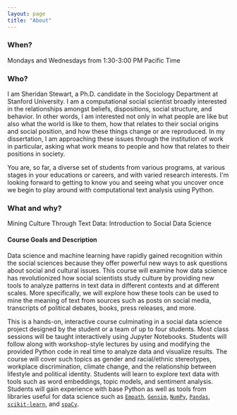```yaml
---
layout: page
title: "About"
---
```


### When?

Mondays and Wednesdays from 1:30-3:00 PM Pacific Time

### Who?

I am Sheridan Stewart, a Ph.D. candidate in the Sociology Department at Stanford University. I am a computational social scientist broadly interested in the relationships amongst beliefs, dispositions, social structure, and behavior. In other words, I am interested not only in what people are like but also what the world is like to them, how that relates to their social origins and social position, and how these things change or are reproduced. In my dissertation, I am approaching these issues through the institution of work in particular, asking what work means to people and how that relates to their positions in society.

You are, so far, a diverse set of students from various programs, at various stages in your educations or careers, and with varied research interests. I'm looking forward to getting to know you and seeing what you uncover once we begin to play around with computational text analysis using Python.

### What and why?

Mining Culture Through Text Data: Introduction to Social Data Science

#### Course Goals and Description
Data science and machine learning have rapidly gained recognition within the social sciences because they offer powerful new ways to ask questions about social and cultural issues. This course will examine how data science has revolutionized how social scientists study culture by providing new tools to analyze patterns in text data in different contexts and at different scales. More specifically, we will explore how these tools can be used to mine the meaning of text from sources such as posts on social media, transcripts of political debates, books, press releases, and more.

This is a hands-on, interactive course culminating in a social data science project designed by the student or a team of up to four students. Most class sessions will be taught interactively using Jupyter Notebooks. Students will follow along with workshop-style lectures by using and modifying the provided Python code in real time to analyze data and visualize results. The course will cover such topics as gender and racial/ethnic stereotypes, workplace discrimination, climate change, and the relationship between lifestyle and political identity. Students will learn to explore text data with tools such as word embeddings, topic models, and sentiment analysis. Students will gain experience with base Python as well as tools from libraries useful for data science such as [``Empath``](https://github.com/Ejhfast/empath-client), [``Gensim``](https://radimrehurek.com/gensim/), [``NumPy``](https://numpy.org/), [``Pandas``](https://pandas.pydata.org/), [``scikit-learn``](https://scikit-learn.org/stable/), and [``spaCy``](https://spacy.io/).


